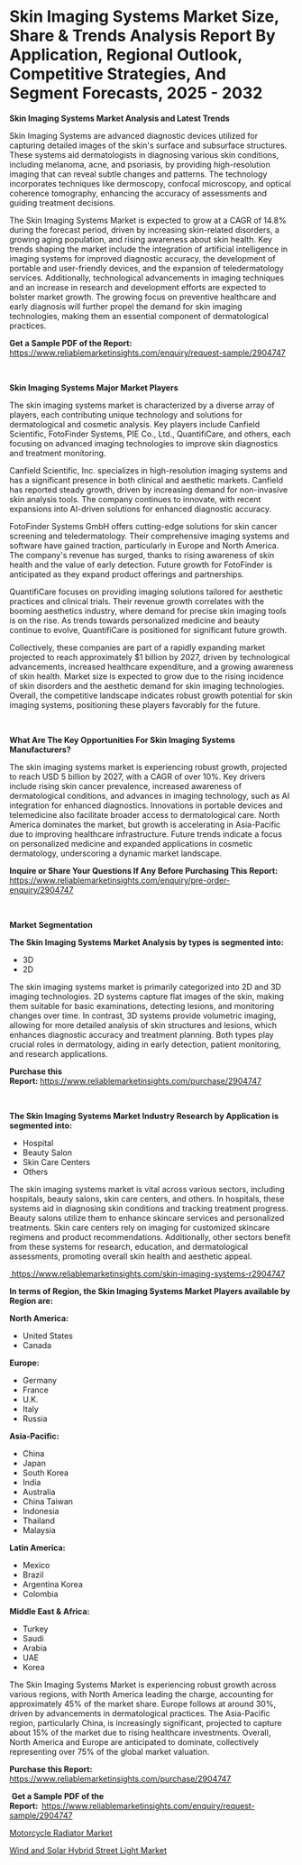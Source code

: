 <p><h1>Skin Imaging Systems Market Size, Share & Trends Analysis Report By Application, Regional Outlook, Competitive Strategies, And Segment Forecasts, 2025 - 2032</h1></p><p><strong>Skin Imaging Systems Market Analysis and Latest Trends</strong></p>
<p><p>Skin Imaging Systems are advanced diagnostic devices utilized for capturing detailed images of the skin's surface and subsurface structures. These systems aid dermatologists in diagnosing various skin conditions, including melanoma, acne, and psoriasis, by providing high-resolution imaging that can reveal subtle changes and patterns. The technology incorporates techniques like dermoscopy, confocal microscopy, and optical coherence tomography, enhancing the accuracy of assessments and guiding treatment decisions.</p><p>The Skin Imaging Systems Market is expected to grow at a CAGR of 14.8% during the forecast period, driven by increasing skin-related disorders, a growing aging population, and rising awareness about skin health. Key trends shaping the market include the integration of artificial intelligence in imaging systems for improved diagnostic accuracy, the development of portable and user-friendly devices, and the expansion of teledermatology services. Additionally, technological advancements in imaging techniques and an increase in research and development efforts are expected to bolster market growth. The growing focus on preventive healthcare and early diagnosis will further propel the demand for skin imaging technologies, making them an essential component of dermatological practices.</p></p>
<p><strong>Get a Sample PDF of the Report:&nbsp;</strong> <a href="https://www.reliablemarketinsights.com/enquiry/request-sample/2904747?utm_campaign=2183&utm_medium=2&utm_source=Github&utm_content=ia&utm_term=12032025&utm_id=skin-imaging-systems">https://www.reliablemarketinsights.com/enquiry/request-sample/2904747</a></p>
<p>&nbsp;</p>
<p><strong>Skin Imaging Systems Major Market Players</strong></p>
<p><p>The skin imaging systems market is characterized by a diverse array of players, each contributing unique technology and solutions for dermatological and cosmetic analysis. Key players include Canfield Scientific, FotoFinder Systems, PIE Co., Ltd., QuantifiCare, and others, each focusing on advanced imaging technologies to improve skin diagnostics and treatment monitoring.</p><p>Canfield Scientific, Inc. specializes in high-resolution imaging systems and has a significant presence in both clinical and aesthetic markets. Canfield has reported steady growth, driven by increasing demand for non-invasive skin analysis tools. The company continues to innovate, with recent expansions into AI-driven solutions for enhanced diagnostic accuracy.</p><p>FotoFinder Systems GmbH offers cutting-edge solutions for skin cancer screening and teledermatology. Their comprehensive imaging systems and software have gained traction, particularly in Europe and North America. The company's revenue has surged, thanks to rising awareness of skin health and the value of early detection. Future growth for FotoFinder is anticipated as they expand product offerings and partnerships.</p><p>QuantifiCare focuses on providing imaging solutions tailored for aesthetic practices and clinical trials. Their revenue growth correlates with the booming aesthetics industry, where demand for precise skin imaging tools is on the rise. As trends towards personalized medicine and beauty continue to evolve, QuantifiCare is positioned for significant future growth.</p><p>Collectively, these companies are part of a rapidly expanding market projected to reach approximately $1 billion by 2027, driven by technological advancements, increased healthcare expenditure, and a growing awareness of skin health. Market size is expected to grow due to the rising incidence of skin disorders and the aesthetic demand for skin imaging technologies. Overall, the competitive landscape indicates robust growth potential for skin imaging systems, positioning these players favorably for the future.</p></p>
<p>&nbsp;</p>
<p><strong>What Are The Key Opportunities For Skin Imaging Systems Manufacturers?</strong></p>
<p><p>The skin imaging systems market is experiencing robust growth, projected to reach USD 5 billion by 2027, with a CAGR of over 10%. Key drivers include rising skin cancer prevalence, increased awareness of dermatological conditions, and advances in imaging technology, such as AI integration for enhanced diagnostics. Innovations in portable devices and telemedicine also facilitate broader access to dermatological care. North America dominates the market, but growth is accelerating in Asia-Pacific due to improving healthcare infrastructure. Future trends indicate a focus on personalized medicine and expanded applications in cosmetic dermatology, underscoring a dynamic market landscape.</p></p>
<p><strong>Inquire or Share Your Questions If Any Before Purchasing This Report:</strong> <a href="https://www.reliablemarketinsights.com/enquiry/pre-order-enquiry/2904747?utm_campaign=2183&utm_medium=2&utm_source=Github&utm_content=ia&utm_term=12032025&utm_id=skin-imaging-systems">https://www.reliablemarketinsights.com/enquiry/pre-order-enquiry/2904747</a></p>
<p>&nbsp;</p>
<p><strong>Market Segmentation</strong></p>
<p><strong>The Skin Imaging Systems Market Analysis by types is segmented into:</strong></p>
<p><ul><li>3D</li><li>2D</li></ul></p>
<p><p>The skin imaging systems market is primarily categorized into 2D and 3D imaging technologies. 2D systems capture flat images of the skin, making them suitable for basic examinations, detecting lesions, and monitoring changes over time. In contrast, 3D systems provide volumetric imaging, allowing for more detailed analysis of skin structures and lesions, which enhances diagnostic accuracy and treatment planning. Both types play crucial roles in dermatology, aiding in early detection, patient monitoring, and research applications.</p></p>
<p><strong>Purchase this Report:&nbsp;</strong><a href="https://www.reliablemarketinsights.com/purchase/2904747?utm_campaign=2183&utm_medium=2&utm_source=Github&utm_content=ia&utm_term=12032025&utm_id=skin-imaging-systems">https://www.reliablemarketinsights.com/purchase/2904747</a></p>
<p>&nbsp;</p>
<p><strong>The Skin Imaging Systems Market Industry Research by Application is segmented into:</strong></p>
<p><ul><li>Hospital</li><li>Beauty Salon</li><li>Skin Care Centers</li><li>Others</li></ul></p>
<p><p>The skin imaging systems market is vital across various sectors, including hospitals, beauty salons, skin care centers, and others. In hospitals, these systems aid in diagnosing skin conditions and tracking treatment progress. Beauty salons utilize them to enhance skincare services and personalized treatments. Skin care centers rely on imaging for customized skincare regimens and product recommendations. Additionally, other sectors benefit from these systems for research, education, and dermatological assessments, promoting overall skin health and aesthetic appeal.</p></p>
<p><a href="https://www.reliablemarketinsights.com/skin-imaging-systems-r2904747?utm_campaign=2183&utm_medium=2&utm_source=Github&utm_content=ia&utm_term=12032025&utm_id=skin-imaging-systems">&nbsp;https://www.reliablemarketinsights.com/skin-imaging-systems-r2904747</a></p>
<p><strong>In terms of Region, the Skin Imaging Systems Market Players available by Region are:</strong></p>
<p>
    <p> <strong> North America: </strong>
        <ul>
            <li>United States</li>
            <li>Canada</li>
        </ul>
        </p> 
    <p> <strong> Europe: </strong>
        <ul>
            <li>Germany</li>
            <li>France</li>
            <li>U.K.</li>
            <li>Italy</li>
            <li>Russia</li>
        </ul>
        </p> 
    <p> <strong> Asia-Pacific: </strong>
        <ul>
            <li>China</li>
            <li>Japan</li>
            <li>South Korea</li>
            <li>India</li>
            <li>Australia</li>
            <li>China Taiwan</li>
            <li>Indonesia</li>
            <li>Thailand</li>
            <li>Malaysia</li>
        </ul>
        </p> 
    <p> <strong> Latin America: </strong>
        <ul>
            <li>Mexico</li>
            <li>Brazil</li>
            <li>Argentina Korea</li>
            <li>Colombia</li>
        </ul>
        </p> 
    <p> <strong> Middle East & Africa: </strong>
        <ul>
            <li>Turkey</li>
            <li>Saudi</li>
            <li>Arabia</li>
            <li>UAE</li>
            <li>Korea</li>
        </ul>
    </p>
    </p>
<p><p>The Skin Imaging Systems Market is experiencing robust growth across various regions, with North America leading the charge, accounting for approximately 45% of the market share. Europe follows at around 30%, driven by advancements in dermatological practices. The Asia-Pacific region, particularly China, is increasingly significant, projected to capture about 15% of the market due to rising healthcare investments. Overall, North America and Europe are anticipated to dominate, collectively representing over 75% of the global market valuation.</p></p>
<p><strong>Purchase this Report: </strong><a href="https://www.reliablemarketinsights.com/purchase/2904747?utm_campaign=2183&utm_medium=2&utm_source=Github&utm_content=ia&utm_term=12032025&utm_id=skin-imaging-systems">https://www.reliablemarketinsights.com/purchase/2904747</a></p>
<p>&nbsp;<strong>Get a Sample PDF of the Report:&nbsp;&nbsp;</strong><a href="https://www.reliablemarketinsights.com/enquiry/request-sample/2904747?utm_campaign=2183&utm_medium=2&utm_source=Github&utm_content=ia&utm_term=12032025&utm_id=skin-imaging-systems">https://www.reliablemarketinsights.com/enquiry/request-sample/2904747</a></p>
<p><strong></strong></p>
<p><p><a href="https://github.com/rodinayygacklezi/Market-Research-Report-List-1/blob/main/motorcycle-radiator-market.md?utm_campaign=2183&utm_medium=2&utm_source=Github&utm_content=ia&utm_term=12032025&utm_id=skin-imaging-systems">Motorcycle Radiator Market</a></p><p><a href="https://github.com/lindaopodray/Market-Research-Report-List-1/blob/main/wind-and-solar-hybrid-street-light-market.md?utm_campaign=2183&utm_medium=2&utm_source=Github&utm_content=ia&utm_term=12032025&utm_id=skin-imaging-systems">Wind and Solar Hybrid Street Light Market</a></p></p>